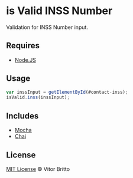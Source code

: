 # is Valid INSS Number

Validation for INSS Number input.


## Requires

- [Node.JS](http://nodejs.org/)


## Usage

```javascript
var inssInput = getElementById(#contact-inss);
isValid.inss(inssInput);
```


## Includes

- [Mocha](http://mochajs.org/)
- [Chai](http://chaijs.com/)


## License

[MIT License](http://vitorbritto.mit-license.org/) © Vitor Britto

